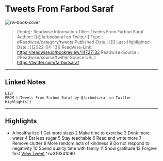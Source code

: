 # Tweets From Farbod Saraf

![rw-book-cover](https://pbs.twimg.com/profile_images/1320138366327848962/x_n1cGBU.jpg)
<br>
>[!note]- Readwise Information
>Title:: Tweets From Farbod Saraf
>Author:: [[@farbodsaraf on Twitter]]
>Type:: #Readwise/category/tweets
>Published-Date:: [[]]
>Last-Highlighted-Date:: [[2022-04-13]]
>Readwise-Link:: https://readwise.io/bookreview/14727132
>Readwise-Source:: #Readwise/source/twitter
>Source URL:: https://twitter.com/farbodsaraf
--- 

## Linked Notes
```dataview
LIST
FROM [[Tweets From Farbod Saraf by @farbodsaraf on Twitter Highlights]]
```

---

## Highlights
- A healthy list:
  1 Get more sleep
  2 Make time to exercise
  3 Drink more water
  4 Eat less sugar
  5 Stay teachable
  6 Read and write more
  7 Remove clutter
  8 More random acts of kindness
  9 Do not respond to negativity
  10 Spend quality time with family
  11 Show gratitude
  12 Forgive first [View Tweet](https://readwise.io/open/310341090) ^rw310341090
